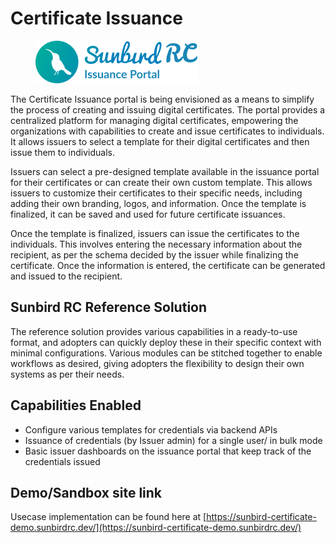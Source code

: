 # Certificate Issuance

<figure><img src="../../.gitbook/assets/image (21).png" alt=""><figcaption></figcaption></figure>

The Certificate Issuance portal is being envisioned as a means to simplify the process of creating and issuing digital certificates. The portal provides a centralized platform for managing digital certificates, empowering the organizations with capabilities to create and issue certificates to individuals. It allows issuers to select a template for their digital certificates and then issue them to individuals.&#x20;

Issuers can select a pre-designed template available in the issuance portal for their certificates or can create their own custom template. This allows issuers to customize their certificates to their specific needs, including adding their own branding, logos, and information. Once the template is finalized, it can be saved and used for future certificate issuances.

Once the template is finalized, issuers can issue the certificates to the individuals. This involves entering the necessary information about the recipient, as per the schema decided by the issuer while finalizing the certificate. Once the information is entered, the certificate can be generated and issued to the recipient.

## Sunbird RC Reference Solution

The reference solution provides various capabilities in a ready-to-use format, and adopters can quickly deploy these in their specific context with minimal configurations. Various modules can be stitched together to enable workflows as desired, giving adopters the flexibility to design their own systems as per their needs.&#x20;

## Capabilities Enabled

* Configure various templates for credentials via backend APIs
* Issuance of credentials (by Issuer admin) for a single user/ in bulk mode
* Basic issuer dashboards on the issuance portal that keep track of the credentials issued

## Demo/Sandbox site link

Usecase implementation can be found here at [https://sunbird-certificate-demo.sunbirdrc.dev/](https://sunbird-certificate-demo.sunbirdrc.dev/)



